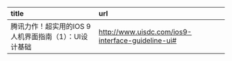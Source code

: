 | title   | url  |
|:--|:--|
腾讯力作！超实用的IOS 9人机界面指南（1）：UI设计基础|http://www.uisdc.com/ios9-interface-guideline-ui#
